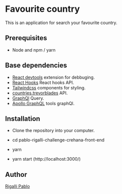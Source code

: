 # Favourite country

This is an application for search your favourite country.

## Prerequisites

- Node and npm / yarn

## Base dependencies

- [React devtools](https://chrome.google.com/webstore/detail/react-developer-tools/) extension for debbuging.
- [React Hooks](https://reactjs.org/docs/hooks-reference.html) React hooks API.
- [Tailwindcss](https://github.com/tailwindlabs/tailwindcss) components for styling.
- [countries.trevorblades](https://countries.trevorblades.com) API.
- [GraphQl](https://github.com/graphql) Query.
- [Apollo GraphQL](https://github.com/apollographql) tools graphQl.

## Installation

- Clone the repository into your computer.

- cd pablo-rigalli-challenge-crehana-front-end

- yarn 

- yarn start (http://localhost:3000/) 


## Author

[Rigalli Pablo](https://www.linkedin.com/in/pablo-rigalli-376a04189/)
